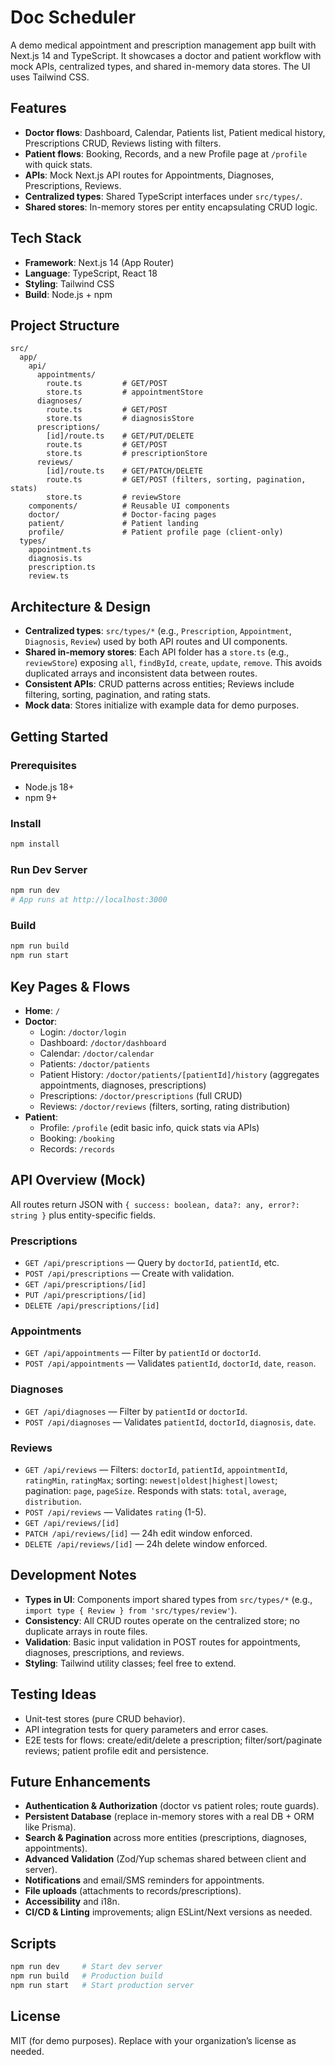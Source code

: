 # Doc Scheduler

A demo medical appointment and prescription management app built with Next.js 14 and TypeScript. It showcases a doctor and patient workflow with mock APIs, centralized types, and shared in-memory data stores. The UI uses Tailwind CSS.

## Features
- **Doctor flows**: Dashboard, Calendar, Patients list, Patient medical history, Prescriptions CRUD, Reviews listing with filters.
- **Patient flows**: Booking, Records, and a new Profile page at `/profile` with quick stats.
- **APIs**: Mock Next.js API routes for Appointments, Diagnoses, Prescriptions, Reviews.
- **Centralized types**: Shared TypeScript interfaces under `src/types/`.
- **Shared stores**: In-memory stores per entity encapsulating CRUD logic.

## Tech Stack
- **Framework**: Next.js 14 (App Router)
- **Language**: TypeScript, React 18
- **Styling**: Tailwind CSS
- **Build**: Node.js + npm

## Project Structure
```
src/
  app/
    api/
      appointments/
        route.ts         # GET/POST
        store.ts         # appointmentStore
      diagnoses/
        route.ts         # GET/POST
        store.ts         # diagnosisStore
      prescriptions/
        [id]/route.ts    # GET/PUT/DELETE
        route.ts         # GET/POST
        store.ts         # prescriptionStore
      reviews/
        [id]/route.ts    # GET/PATCH/DELETE
        route.ts         # GET/POST (filters, sorting, pagination, stats)
        store.ts         # reviewStore
    components/          # Reusable UI components
    doctor/              # Doctor-facing pages
    patient/             # Patient landing
    profile/             # Patient profile page (client-only)
  types/
    appointment.ts
    diagnosis.ts
    prescription.ts
    review.ts
```

## Architecture & Design
- **Centralized types**: `src/types/*` (e.g., `Prescription`, `Appointment`, `Diagnosis`, `Review`) used by both API routes and UI components.
- **Shared in-memory stores**: Each API folder has a `store.ts` (e.g., `reviewStore`) exposing `all`, `findById`, `create`, `update`, `remove`. This avoids duplicated arrays and inconsistent data between routes.
- **Consistent APIs**: CRUD patterns across entities; Reviews include filtering, sorting, pagination, and rating stats.
- **Mock data**: Stores initialize with example data for demo purposes.

## Getting Started
### Prerequisites
- Node.js 18+
- npm 9+

### Install
```bash
npm install
```

### Run Dev Server
```bash
npm run dev
# App runs at http://localhost:3000
```

### Build
```bash
npm run build
npm run start
```

## Key Pages & Flows
- **Home**: `/`
- **Doctor**:
  - Login: `/doctor/login`
  - Dashboard: `/doctor/dashboard`
  - Calendar: `/doctor/calendar`
  - Patients: `/doctor/patients`
  - Patient History: `/doctor/patients/[patientId]/history` (aggregates appointments, diagnoses, prescriptions)
  - Prescriptions: `/doctor/prescriptions` (full CRUD)
  - Reviews: `/doctor/reviews` (filters, sorting, rating distribution)
- **Patient**:
  - Profile: `/profile` (edit basic info, quick stats via APIs)
  - Booking: `/booking`
  - Records: `/records`

## API Overview (Mock)
All routes return JSON with `{ success: boolean, data?: any, error?: string }` plus entity-specific fields.

### Prescriptions
- `GET /api/prescriptions` — Query by `doctorId`, `patientId`, etc.
- `POST /api/prescriptions` — Create with validation.
- `GET /api/prescriptions/[id]`
- `PUT /api/prescriptions/[id]`
- `DELETE /api/prescriptions/[id]`

### Appointments
- `GET /api/appointments` — Filter by `patientId` or `doctorId`.
- `POST /api/appointments` — Validates `patientId`, `doctorId`, `date`, `reason`.

### Diagnoses
- `GET /api/diagnoses` — Filter by `patientId` or `doctorId`.
- `POST /api/diagnoses` — Validates `patientId`, `doctorId`, `diagnosis`, `date`.

### Reviews
- `GET /api/reviews` — Filters: `doctorId`, `patientId`, `appointmentId`, `ratingMin`, `ratingMax`; sorting: `newest|oldest|highest|lowest`; pagination: `page`, `pageSize`. Responds with stats: `total`, `average`, `distribution`.
- `POST /api/reviews` — Validates `rating` (1-5).
- `GET /api/reviews/[id]`
- `PATCH /api/reviews/[id]` — 24h edit window enforced.
- `DELETE /api/reviews/[id]` — 24h delete window enforced.

## Development Notes
- **Types in UI**: Components import shared types from `src/types/*` (e.g., `import type { Review } from 'src/types/review'`).
- **Consistency**: All CRUD routes operate on the centralized store; no duplicate arrays in route files.
- **Validation**: Basic input validation in POST routes for appointments, diagnoses, prescriptions, and reviews.
- **Styling**: Tailwind utility classes; feel free to extend.

## Testing Ideas
- Unit-test stores (pure CRUD behavior).
- API integration tests for query parameters and error cases.
- E2E tests for flows: create/edit/delete a prescription; filter/sort/paginate reviews; patient profile edit and persistence.

## Future Enhancements
- **Authentication & Authorization** (doctor vs patient roles; route guards).
- **Persistent Database** (replace in-memory stores with a real DB + ORM like Prisma).
- **Search & Pagination** across more entities (prescriptions, diagnoses, appointments).
- **Advanced Validation** (Zod/Yup schemas shared between client and server).
- **Notifications** and email/SMS reminders for appointments.
- **File uploads** (attachments to records/prescriptions).
- **Accessibility** and i18n.
- **CI/CD & Linting** improvements; align ESLint/Next versions as needed.

## Scripts
```bash
npm run dev     # Start dev server
npm run build   # Production build
npm run start   # Start production server
```

## License
MIT (for demo purposes). Replace with your organization’s license as needed.